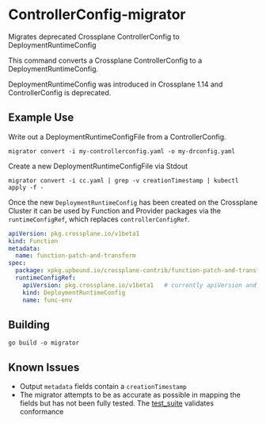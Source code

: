 # ControllerConfig-migrator

Migrates deprecated Crossplane ControllerConfig to DeploymentRuntimeConfig

This command converts a Crossplane ControllerConfig to a DeploymentRuntimeConfig.

DeploymentRuntimeConfig was introduced in Crossplane 1.14 and ControllerConfig is
deprecated.

## Example Use

Write out a DeploymentRuntimeConfigFile from a ControllerConfig.

```console
migrator convert -i my-controllerconfig.yaml -o my-drconfig.yaml
```

Create a new DeploymentRuntimeConfigFile via Stdout

```console
migrator convert -i cc.yaml | grep -v creationTimestamp | kubectl apply -f - 
```  

Once the new `DeploymentRuntimeConfig` has been created on the Crossplane Cluster it can be used by Function and Provider
packages via the `runtimeConfigRef`, which replaces `controllerConfigRef`.

```yaml
apiVersion: pkg.crossplane.io/v1beta1
kind: Function
metadata:
  name: function-patch-and-transform
spec:
  package: xpkg.upbound.io/crossplane-contrib/function-patch-and-transform:v0.1.4
  runtimeConfigRef:
    apiVersion: pkg.crossplane.io/v1beta1   # currently apiVersion and kind are optional
    kind: DeploymentRuntimeConfig
    name: func-env

```

## Building

```console
go build -o migrator
```

## Known Issues

- Output `metadata` fields contain a `creationTimestamp`
- The migrator attempts to be as accurate as possible in mapping the fields but has not been fully tested. The [test_suite](convert/converter_test.go) validates conformance
  